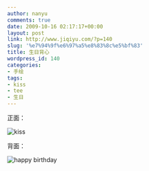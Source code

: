 ```yaml
---
author: nanyu
comments: true
date: 2009-10-16 02:17:17+00:00
layout: post
link: http://www.jiqiyu.com/?p=140
slug: '%e7%94%9f%e6%97%a5%e8%83%8c%e5%bf%83'
title: 生日背心
wordpress_id: 140
categories:
- 手绘
tags:
- kiss
- tee
- 生日
---
```


正面：

![kiss](http://www.piguban.com/wp-content/uploads/2009/10/kiss.jpg)

背面：

![happy birthday](http://www.piguban.com/wp-content/uploads/2009/10/happy_birthday.jpg)
